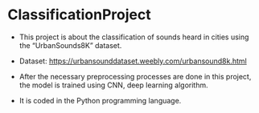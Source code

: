 # ClassificationProject

- This project is about the classification of sounds heard in cities using the “UrbanSounds8K” dataset.

- Dataset: https://urbansounddataset.weebly.com/urbansound8k.html

- After the necessary preprocessing processes are done in this project, the model is trained using CNN, deep learning algorithm.

- It is coded in the Python programming language.
